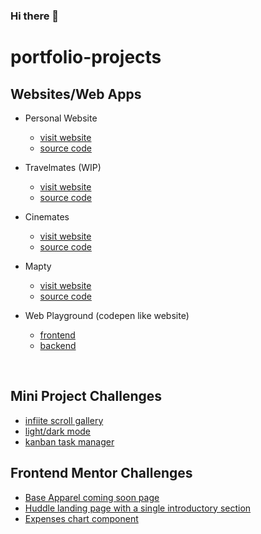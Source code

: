 ### Hi there 👋

<!--
**noppytinto/noppytinto** is a ✨ _special_ ✨ repository because its `README.md` (this file) appears on your GitHub profile.

Here are some ideas to get you started:

- 🔭 I’m currently working on ...
- 🌱 I’m currently learning ...
- 👯 I’m looking to collaborate on ...
- 🤔 I’m looking for help with ...
- 💬 Ask me about ...
- 📫 How to reach me: ...
- 😄 Pronouns: ...
- ⚡ Fun fact: ...
-->

# portfolio-projects

## Websites/Web Apps

- Personal Website
   - [visit website](https://fscutellaro.netlify.app/)
   - [source code](https://github.com/noppytinto/personal-website)
 
- Travelmates (WIP)
   - [visit website](https://travelmates.netlify.app)
   - [source code](https://github.com/noppytinto/travelmates)

- Cinemates
   - [visit website](https://cinemates.netlify.app)
   - [source code](https://github.com/noppytinto/cinemates)

- Mapty
   - [visit website](https://noppytinto.github.io/practice-web-mapty/)
   - [source code](https://github.com/noppytinto/practice-web-mapty)

- Web Playground (codepen like website)
  - [frontend](https://github.com/noppytinto/portfolio-js-web-playground)
  - [backend](https://github.com/noppytinto/node-web-playground-server)

</br>

## Mini Project Challenges
- [infiite scroll gallery](https://github.com/noppytinto/practice-web--infinite-scroll)
- [light/dark mode](https://github.com/noppytinto/practice-web--dark-theme)
- [kanban task manager](https://github.com/noppytinto/practice-web--drag-n-drop)


## Frontend Mentor Challenges

- [Base Apparel coming soon page](https://github.com/noppytinto/frontendmentor-09-base-apparel-coming-soon)
- [Huddle landing page with a single introductory section](https://github.com/noppytinto/frontendmentor-huddle-landing-page)
- [Expenses chart component](https://github.com/noppytinto/frontendmentor-expenses-chart)
